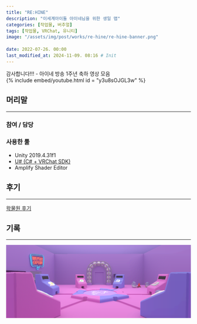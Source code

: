 ```yaml
---
title: "RE:HINE"
description: "이세계아이돌 아이네님을 위한 생일 맵"
categories: [작업물, 버추얼]
tags: [작업물, VRChat, 유니티]
image: "/assets/img/post/works/re-hine/re-hine-banner.png"

date: 2022-07-26. 00:00
last_modified_at: 2024-11-09. 08:16 # Init
---
```


감사합니다!!! - 아이네 방송 1주년 축하 영상 모음  
{% include embed/youtube.html id = "y3u8sOJGL3w" %}

## 머리말

---

### 참여 / 담당

### 사용한 툴

- Unity 2019.4.31f1
- [U# (C# + VRChat SDK)](https://udonsharp.docs.vrchat.com/)
- Amplify Shader Editor

## 후기

---

[왁물원 후기](https://cafe.naver.com/steamindiegame/7029174)  

## 기록

---

![re-hine-banner](/assets/img/post/works/re-hine/re-hine-banner.png)

